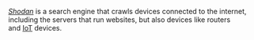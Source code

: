 [_Shodan_](https://www.shodan.io/) is a search engine that crawls devices connected to the internet, including the servers that run websites, but also devices like routers and [IoT](https://www.oracle.com/internet-of-things/what-is-iot/) devices.

